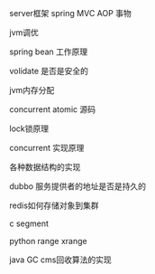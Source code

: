 server框架 spring MVC AOP 事物

jvm调优

spring bean 工作原理

volidate 是否是安全的

jvm内存分配

concurrent atomic 源码

lock锁原理

concurrent 实现原理

各种数据结构的实现

dubbo 服务提供者的地址是否是持久的

redis如何存储对象到集群

c segment

python range xrange

java GC cms回收算法的实现












